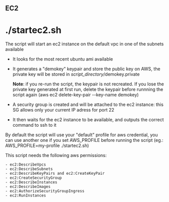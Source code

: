 ## EC2

# ./startec2.sh

The script will start an ec2 instance on the default vpc in one of the subnets available

- It looks for the most recent ubuntu ami available

- It generates a "demokey" keypair and store the public key on AWS, the private key will be stored in _script_directory_/demokey.private

  **Note**: if you re-run the script, the keypair is not recreated. If you lose the private key generated at first run, delete the keypair before runnning the script again (aws ec2 delete-key-pair --key-name demokey)

- A security group is created and will be attached to the ec2 instance: this SG allows only your current IP adress for port 22

- It then waits for the ec2 instance to be available, and outputs the correct command to ssh to it

By default the script will use your "default" profile for aws credential, you can use another one if you set AWS_PROFILE before running the script (eg.: AWS_PROFILE=my-profile ./startec2.sh)

This script needs the following aws permissions:
```
- ec2:DescribeVpcs
- ec2:DescribeSubnets
- ec2:DescribeKeyPairs and ec2:CreateKeyPair
- ec2:CreateSecurityGroup
- ec2:DescribeInstances
- ec2:DescribeImages
- ec2:AuthorizeSecurityGroupIngress
- ec2:RunInstances
```
